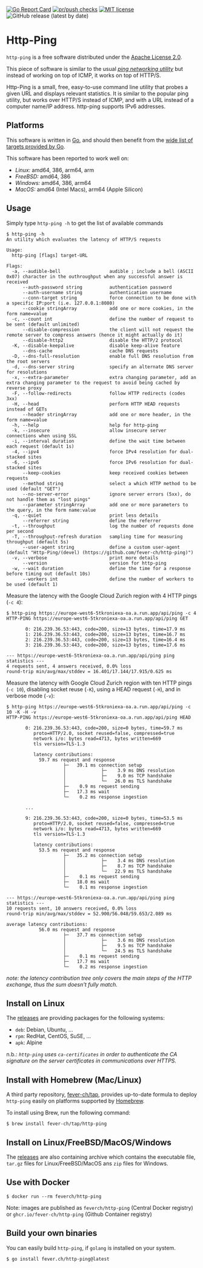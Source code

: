 [![Go Report Card](https://goreportcard.com/badge/fever.ch/http-ping)](https://goreportcard.com/report/fever.ch/http-ping)
[![pr/push checks](https://github.com/fever-ch/http-ping/actions/workflows/continuous-integration.yml/badge.svg)](https://github.com/fever-ch/http-ping/actions/workflows/continuous-integration.yml)
[![MIT license](https://img.shields.io/badge/license-Apache-brightgreen.svg)](https://opensource.org/licenses/Apache-2.0)
![GitHub release (latest by date)](https://img.shields.io/github/v/release/fever-ch/http-ping)

# Http-Ping

`http-ping` is a free software distributed under the [Apache License 2.0](LICENSE).

This piece of software is similar to the usual [_ping networking utility_](https://en.wikipedia.org/wiki/Ping_(networking_utility)) but instead of working on top of ICMP, it works on top of
HTTP/S.

Http-Ping is a small, free, easy-to-use command line utility that probes a given URL and displays relevant statistics. It is similar to the popular ping utility, but works over HTTP/S instead of ICMP, and with a URL instead of a computer name/IP address. http-ping supports IPv6 addresses.

## Platforms

This software is written in [Go](https://go.dev), and should then benefit from the [wide list of targets provided by Go](https://go.dev/doc/install/source#environment).

This software has been reported to work well on:
- *Linux:* amd64, 386, arm64, arm
- *FreeBSD:* amd64, 386
- *Windows:* amd64, 386, arm64
- *MacOS:* amd64 (Intel Macs), arm64 (Apple Silicon)

## Usage

Simply type `http-ping -h` to get the list of available commands

```
$ http-ping -h
An utility which evaluates the latency of HTTP/S requests

Usage:
  http-ping [flags] target-URL

Flags:
  -a, --audible-bell                  audible ; include a bell (ASCII 0x07) character in the outhroughput when any successful answer is received
      --auth-password string          authentication password
      --auth-username string          authentication username
      --conn-target string            force connection to be done with a specific IP:port (i.e. 127.0.0.1:8080)
      --cookie stringArray            add one or more cookies, in the form name=value
  -c, --count int                     define the number of request to be sent (default unlimited)
      --disable-compression           the client will not request the remote server to compress answers (hence it might actually do it)
      --disable-http2                 disable the HTTP/2 protocol
  -K, --disable-keepalive             disable keep-alive feature
      --dns-cache                     cache DNS requests
  -D, --dns-full-resolution           enable full DNS resolution from the root servers
  -d, --dns-server string             specify an alternate DNS server for resolutions
  -x, --extra-parameter               extra changing parameter, add an extra changing parameter to the request to avoid being cached by reverse proxy
  -F, --follow-redirects              follow HTTP redirects (codes 3xx)
  -H, --head                          perform HTTP HEAD requests instead of GETs
      --header stringArray            add one or more header, in the form name=value
  -h, --help                          help for http-ping
  -k, --insecure                      allow insecure server connections when using SSL
  -i, --interval duration             define the wait time between each request (default 1s)
  -4, --ipv4                          force IPv4 resolution for dual-stacked sites
  -6, --ipv6                          force IPv6 resolution for dual-stacked sites
      --keep-cookies                  keep received cookies between requests
      --method string                 select a which HTTP method to be used (default "GET")
      --no-server-error               ignore server errors (5xx), do not handle them as "lost pings"
      --parameter stringArray         add one or more parameters to the query, in the form name:value
  -q, --quiet                         print less details
      --referrer string               define the referrer
  -t, --throughput                    log the number of requests done per second
  -T, --throughput-refresh duration   sampling time for measuring throughput (default 5s)
      --user-agent string             define a custom user-agent (default "Http-Ping/(devel) (https://github.com/fever-ch/http-ping)")
  -v, --verbose                       print more details
      --version                       version for http-ping
  -w, --wait duration                 define the time for a response before timing out (default 10s)
      --workers int                   define the number of workers to be used (default 1)
```
Measure the latency with the Google Cloud Zurich region with 4 HTTP pings (`-c 4`):
```
$ http-ping https://europe-west6-5tkroniexa-oa.a.run.app/api/ping -c 4
HTTP-PING https://europe-west6-5tkroniexa-oa.a.run.app/api/ping GET

       0: 216.239.36.53:443, code=200, size=13 bytes, time=17.9 ms
       1: 216.239.36.53:443, code=200, size=13 bytes, time=16.7 ms
       2: 216.239.36.53:443, code=200, size=13 bytes, time=16.4 ms
       3: 216.239.36.53:443, code=200, size=13 bytes, time=17.6 ms

--- https://europe-west6-5tkroniexa-oa.a.run.app/api/ping ping statistics ---
4 requests sent, 4 answers received, 0.0% loss
round-trip min/avg/max/stddev = 16.401/17.144/17.915/0.625 ms
```

Measure the latency with Google Cloud Zurich region with ten HTTP pings (`-c 10`), disabling socket reuse (`-K`), using a HEAD request (`-H`), and in verbose mode (`-v`):
```
$ http-ping https://europe-west6-5tkroniexa-oa.a.run.app/api/ping -c 10 -K -H -v
HTTP-PING https://europe-west6-5tkroniexa-oa.a.run.app/api/ping HEAD

       0: 216.239.36.53:443, code=200, size=0 bytes, time=59.7 ms
          proto=HTTP/2.0, socket reused=false, compressed=true
          network i/o: bytes read=4713, bytes written=669
          tls version=TLS-1.3

          latency contributions:
            59.7 ms request and response
                     ├─   39.1 ms connection setup
                     │             ├─    3.9 ms DNS resolution
                     │             ├─    9.0 ms TCP handshake
                     │             └─   26.0 ms TLS handshake
                     ├─    0.9 ms request sending
                     ├─   17.3 ms wait
                     └─    0.2 ms response ingestion

       ...

       9: 216.239.36.53:443, code=200, size=0 bytes, time=53.5 ms
          proto=HTTP/2.0, socket reused=false, compressed=true
          network i/o: bytes read=4713, bytes written=669
          tls version=TLS-1.3

          latency contributions:
            53.5 ms request and response
                     ├─   35.2 ms connection setup
                     │             ├─    3.4 ms DNS resolution
                     │             ├─    8.7 ms TCP handshake
                     │             └─   22.9 ms TLS handshake
                     ├─    0.1 ms request sending
                     ├─   18.0 ms wait
                     └─    0.1 ms response ingestion
                     
--- https://europe-west6-5tkroniexa-oa.a.run.app/api/ping ping statistics ---
10 requests sent, 10 answers received, 0.0% loss
round-trip min/avg/max/stddev = 52.900/56.048/59.653/2.089 ms

average latency contributions:
            56.0 ms request and response
                     ├─   37.7 ms connection setup
                     │             ├─    3.6 ms DNS resolution
                     │             ├─    9.5 ms TCP handshake
                     │             └─   24.5 ms TLS handshake
                     ├─    0.1 ms request sending
                     ├─   17.7 ms wait
                     └─    0.2 ms response ingestion
```
_note: the latency contribution tree only covers the main steps of the HTTP exchange, thus the sum doesn't fully match._

## Install on Linux

The [releases](https://github.com/fever-ch/http-ping/releases) are providing packages for the following systems:
- `deb`: Debian, Ubuntu, ...
- `rpm`: RedHat, CentOS, SuSE, ...
- `apk`: Alpine

n.b.: _`http-ping` uses `ca-certificates` in order to authenticate the CA signature on the server certificates in communications over HTTPS._ 

## Install with Homebrew (Mac/Linux)

A third party repository, [fever-ch/tap](https://www.github.com/fever-ch/homebrew-tap), provides up-to-date formula to deploy `http-ping` easily on platforms supported by [Homebrew](https://brew.sh).

To install using Brew, run the following command:
```
$ brew install fever-ch/tap/http-ping
```

## Install on Linux/FreeBSD/MacOS/Windows

The [releases](https://github.com/fever-ch/http-ping/releases) are also containing archive which contains the executable file, `tar.gz` files for Linux/FreeBSD/MacOS ans `zip` files for Windows.

## Use with Docker
```
$ docker run --rm feverch/http-ping
```

Note: images are published as `feverch/http-ping` (Central Docker registry) or `ghcr.io/fever-ch/http-ping` (Github Container registry)


## Build your own binaries

You can easily build `http-ping`, if `golang` is installed on your system.
```
$ go install fever.ch/http-ping@latest
```